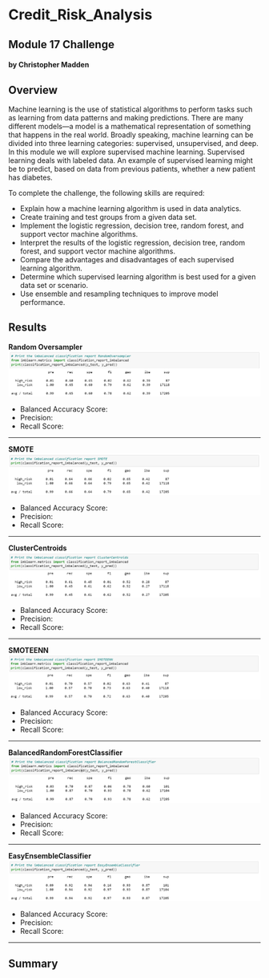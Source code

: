 # Credit_Risk_Analysis

## Module 17 Challenge

#### by Christopher Madden

## Overview

Machine learning is the use of statistical algorithms to perform tasks such as learning from data patterns and making predictions. There are many different models—a model is a mathematical representation of something that happens in the real world. Broadly speaking, machine learning can be divided into three learning categories: supervised, unsupervised, and deep. In this module we will explore supervised machine learning. Supervised learning deals with labeled data. An example of supervised learning might be to predict, based on data from previous patients, whether a new patient has diabetes.

To complete the challenge, the following skills are required:
- Explain how a machine learning algorithm is used in data analytics.
- Create training and test groups from a given data set.
- Implement the logistic regression, decision tree, random forest, and support vector machine algorithms.
- Interpret the results of the logistic regression, decision tree, random forest, and support vector machine algorithms.
- Compare the advantages and disadvantages of each supervised learning algorithm.
- Determine which supervised learning algorithm is best used for a given data set or scenario.
- Use ensemble and resampling techniques to improve model performance.


## Results

**Random Oversampler**
![Img1](https://github.com/maddenc33/Credit_Risk_Analysis/blob/main/Images/Img1.png?raw=true)

- Balanced Accuracy Score:
- Precision:
- Recall Score:

---
**SMOTE**
![Img2](https://github.com/maddenc33/Credit_Risk_Analysis/blob/main/Images/Img2.png?raw=true)

- Balanced Accuracy Score:
- Precision:
- Recall Score:

---
**ClusterCentroids**
![Img3](https://github.com/maddenc33/Credit_Risk_Analysis/blob/main/Images/Img3.png?raw=true)

- Balanced Accuracy Score:
- Precision:
- Recall Score:

---
**SMOTEENN**
![Img4](https://github.com/maddenc33/Credit_Risk_Analysis/blob/main/Images/Img4.png?raw=true)

- Balanced Accuracy Score:
- Precision:
- Recall Score:

---
**BalancedRandomForestClassifier**
![Img5](https://github.com/maddenc33/Credit_Risk_Analysis/blob/main/Images/Img5.png?raw=true)

- Balanced Accuracy Score:
- Precision:
- Recall Score:

---
**EasyEnsembleClassifier**
![Img6](https://github.com/maddenc33/Credit_Risk_Analysis/blob/main/Images/Img6.png?raw=true)

- Balanced Accuracy Score:
- Precision:
- Recall Score:

---

## Summary
